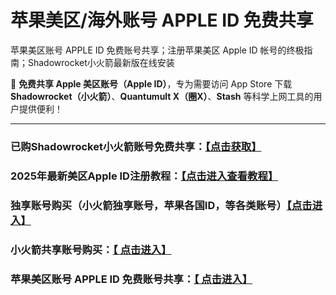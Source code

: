 # 苹果美区/海外账号 APPLE ID 免费共享
苹果美区账号 APPLE ID 免费账号共享；注册苹果美区 Apple ID 帐号的终极指南；Shadowrocket小火箭最新版在线安装

📢 **免费共享 Apple 美区账号（Apple ID）**，专为需要访问 App Store 下载 **Shadowrocket（小火箭）**、**Quantumult X（圈X）**、**Stash** 等科学上网工具的用户提供便利！

----

### 已购Shadowrocket小火箭账号免费共享：[【点击获取】](https://docs.applexp.com/free-accounts/Shadowrocket)

### 2025年最新美区Apple ID注册教程：[【点击进入查看教程】](https://www.muooy.com/525.html)

### 独享账号购买（小火箭独享账号，苹果各国ID，等各类账号）[【点击进入】](https://shop.muooy.com/)

### 小火箭共享账号购买：[【 点击进入】](https://shop.muooy.com/buy/21)

### 苹果美区账号 APPLE ID 免费账号共享：[【 点击进入】](https://github.com/MuYan09/AppleID-Tutorial)
